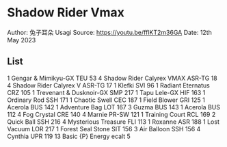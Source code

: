 # Shadow Rider Vmax

Author: 兔子耳朵 Usagi
Source: <https://youtu.be/ffIKT2m36GA>
Date: 12th May 2023

## List

1 Gengar & Mimikyu-GX TEU 53
4 Shadow Rider Calyrex VMAX ASR-TG 18
4 Shadow Rider Calyrex V ASR-TG 17
1 Klefki SVI 96
1 Radiant Eternatus CRZ 105
1 Trevenant & Dusknoir-GX SMP 217
1 Tapu Lele-GX HIF 163
1 Ordinary Rod SSH 171
1 Chaotic Swell CEC 187
1 Field Blower GRI 125
1 Acerola BUS 142
1 Adventure Bag LOT 167
3 Guzma BUS 143
1 Acerola BUS 112
4 Fog Crystal CRE 140
4 Marnie PR-SW 121
1 Training Court RCL 169
2 Quick Ball SSH 216
4 Mysterious Treasure FLI 113
1 Roxanne ASR 188
1 Lost Vacuum LOR 217
1 Forest Seal Stone SIT 156
3 Air Balloon SSH 156
4 Cynthia UPR 119
13 Basic {P} Energy ecalt 5
